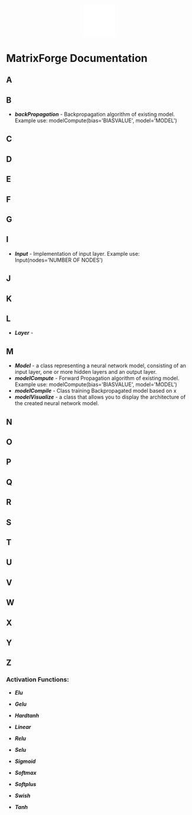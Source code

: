 <div align="center">
  
   <a href="https://github.com/matrix-forge/matrix-forge"><img src="/branding/logo2-dark.png" width="17%"></img></a>
  </div>

# MatrixForge Documentation

## A
## B
- ***backPropagation*** - Backpropagation algorithm of existing model. Example use: modelCompute(bias='BIASVALUE', model='MODEL')
## C
## D
## E
## F
## G
## I
- ***Input*** - Implementation of input layer. Example use: Input(nodes='NUMBER OF NODES')
## J
## K
## L
- ***Layer*** - 
## M
- ***Model*** - a class representing a neural network model, consisting of an input layer, one or more hidden layers and an output layer.
- ***modelCompute*** - Forward Propagation algorithm of existing model. Example use: modelCompute(bias='BIASVALUE', model='MODEL')
- ***modelCompile*** - Class training Backpropagated model based on x
- ***modelVisualize*** - a class that allows you to display the architecture of the created neural network model.
## N
## O
## P
## Q
## R
## S
## T
## U
## V
## W
## X
## Y
## Z

### Activation Functions:

- ***Elu***

- ***Gelu***

- ***Hardtanh***

- ***Linear***

- ***Relu***

- ***Selu***

- ***Sigmoid***

- ***Softmax***

- ***Softplus***

- ***Swish***

- ***Tanh***
